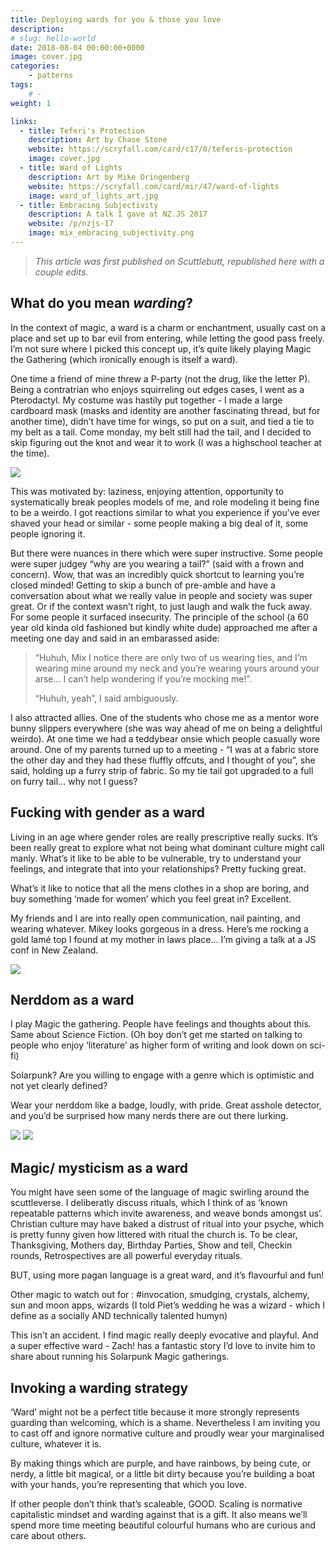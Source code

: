 ```yaml
---
title: Deploying wards for you & those you love
description: 
# slug: hello-world
date: 2018-08-04 00:00:00+0000
image: cover.jpg
categories:
    - patterns
tags:
    # - 
weight: 1

links:
  - title: Teferi's Protection
    description: Art by Chase Stone
    website: https://scryfall.com/card/c17/8/teferis-protection
    image: cover.jpg
  - title: Ward of Lights
    description: Art by Mike Dringenberg
    website: https://scryfall.com/card/mir/47/ward-of-lights
    image: ward_of_lights_art.jpg
  - title: Embracing Subjectivity
    description: A talk I gave at NZ.JS 2017
    website: /p/nzjs-17
    image: mix_embracing_subjectivity.png
---
```


> _This article was first published on Scuttlebutt, republished here
> with a couple edits._


## What do you mean _warding_?

In the context of magic, a ward is a charm or enchantment, usually cast on a
place and set up to bar evil from entering, while letting the good pass freely.
I’m not sure where I picked this concept up, it’s quite likely playing Magic the
Gathering (which ironically enough is itself a ward).

One time a friend of mine threw a P-party (not the drug, like the letter P).
Being a contratrian who enjoys squirreling out edges cases, I went as a
Pterodactyl. My costume was hastily put together - I made a large cardboard mask
(masks and identity are another fascinating thread, but for another time),
didn’t have time for wings, so put on a suit, and tied a tie to my belt as a
tail. Come monday, my belt still had the tail, and I decided to skip figuring
out the knot and wear it to work (I was a highschool teacher at the time).

![](pterodactyl_mask.jpeg)

This was motivated by: laziness, enjoying attention, opportunity to
systematically break peoples models of me, and role modeling it being fine to be
a weirdo. I got reactions similar to what you experience if you’ve ever shaved
your head or similar - some people making a big deal of it, some people ignoring
it.

But there were nuances in there which were super instructive. Some people were
super judgey “why are you wearing a tail?” (said with a frown and concern). Wow,
that was an incredibly quick shortcut to learning you’re closed minded! Getting
to skip a bunch of pre-amble and have a conversation about what we really value
in people and society was super great. Or if the context wasn’t right, to just
laugh and walk the fuck away. For some people it surfaced insecurity. The
principle of the school (a 60 year old kinda old fashioned but kindly white
dude) approached me after a meeting one
day and said in an embarassed aside:

> “Huhuh, Mix I notice there are only two of us wearing ties, and I’m wearing
> mine around my neck and you’re wearing yours around your arse... I can’t
> help wondering if you’re mocking me!”.
>
> “Huhuh, yeah”, I said ambiguously.

I also attracted allies. One of the students who chose me as a mentor wore bunny
slippers everywhere (she was way ahead of me on being a delightful weirdo). At
one time we had a teddybear onsie which people casually wore around. One of my
parents turned up to a meeting - “I was at a fabric store the other day and they
had these fluffly offcuts, and I thought of you”, she said, holding up a furry
strip of fabric. So my tie tail got upgraded to a full on furry tail… why not I
guess?



## Fucking with gender as a ward

Living in an age where gender roles are really prescriptive really sucks. It’s
been really great to explore what not being what dominant culture might call
manly. What’s it like to be able to be vulnerable, try to understand your
feelings, and integrate that into your relationships? Pretty fucking great.

What’s it like to notice that all the mens clothes in a shop are boring, and buy
something ‘made for women’ which you feel great in? Excellent.

My friends and I are into really open communication, nail painting, and wearing
whatever. Mikey looks gorgeous in a dress. Here’s me rocking a gold lamé top I
found at my mother in laws place... I’m giving a talk at a JS conf in New Zealand.

![](mix_embracing_subjectivity.png)


## Nerddom as a ward

I play Magic the gathering. People have feelings and thoughts about this. Same
about Science Fiction. (Oh boy don’t get me started on talking to people who
enjoy ‘literature’ as higher form of writing and look down on sci-fi)

Solarpunk? Are you willing to engage with a genre which is optimistic and not
yet clearly defined?

Wear your nerddom like a badge, loudly, with pride. Great asshole detector, and
you’d be surprised how many nerds there are out there lurking.

<div style="padding: 0 var(--card-padding)">

  ![](ward_of_lights.jpeg) ![](teferis_protection.jpg)

</div>

## Magic/ mysticism as a ward

You might have seen some of the language of magic swirling around the
scuttleverse. I deliberatly discuss rituals, which I think of as ‘known
repeatable patterns which invite awareness, and weave bonds amongst us’.
Christian culture may have baked a distrust of ritual into your psyche, which is
pretty funny given how littered with ritual the church is. To be clear,
Thanksgiving, Mothers day, Birthday Parties, Show and tell, Checkin rounds,
Retrospectives are all powerful everyday rituals.

BUT, using more pagan language is a great ward, and it’s flavourful and fun!

Other magic to watch out for : #invocation, smudging, crystals, alchemy, sun and
moon apps, wizards (I told Piet’s wedding he was a wizard - which I define as a
socially AND technically talented humyn)

This isn’t an accident. I find magic really deeply evocative and playful. And a
super effective ward - Zach! has a fantastic story I’d love to invite him to
share about running his Solarpunk Magic gatherings.


## Invoking a warding strategy

‘Ward’ might not be a perfect title because it more strongly represents guarding
than welcoming, which is a shame. Nevertheless I am inviting you to cast off and
ignore normative culture and proudly wear your marginalised culture, whatever it
is.

By making things which are purple, and have rainbows, by being cute, or nerdy, a
little bit magical, or a little bit dirty because you’re building a boat with
your hands, you’re representing that which you love.

If other people don’t think that’s scaleable, GOOD. Scaling is normative
capitalistic mindset and warding against that is a gift. It also means we’ll
spend more time meeting beautiful colourful humans who are curious and care
about others.
